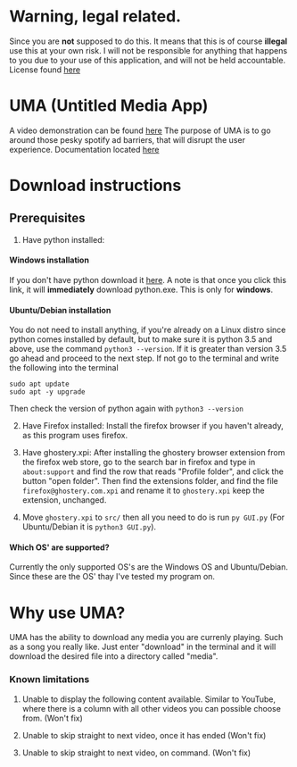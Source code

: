 # Warning, legal related.
Since you are **not** supposed to do this. It means that this is of course **illegal** use this at your own risk. I will not be responsible for anything that happens to you due to your use of this application, and will not be held accountable. License found [here](https://github.com/YJH16120/UMA/blob/main/docs/license)

# UMA (Untitled Media App)
A video demonstration can be found [here](https://youtu.be/Pi5b0CzH4EM)
The purpose of UMA is to go around those pesky spotify ad barriers, that will disrupt the user experience. 
Documentation located [here](https://github.com/YJH16120/UMA/blob/main/docs.md)

# Download instructions
## Prerequisites
1. Have python installed:
#### Windows installation 
If you don't have python download it [here](https://www.python.org/ftp/python/3.9.0/python-3.9.0-amd64.exe). A note is that once you click this link, it will __immediately__ download python.exe. This is only for __windows__.

#### Ubuntu/Debian installation
You do not need to install anything, if you're already on a Linux distro since python comes installed by default, but to make sure it is python 3.5 and above, use the command `python3 --version`. If it is
greater than version 3.5 go ahead and proceed to the next step. If not go to the terminal and write the following into the terminal
```
sudo apt update
sudo apt -y upgrade
```
Then check the version of python again with `python3 --version`

2. Have Firefox installed:
Install the firefox browser if you haven't already, as this program uses firefox.

3. Have ghostery.xpi:
After installing the ghostery browser extension from the firefox web store, go to the search bar in firefox and type in `about:support` and find the row that reads
"Profile folder", and click the button "open folder". Then find the extensions folder, and find the file `firefox@ghostery.com.xpi` and rename it to
`ghostery.xpi` keep the extension, unchanged.

4. Move `ghostery.xpi` to `src/` then all you need to do is run `py GUI.py` (For Ubuntu/Debian it is `python3 GUI.py`).

#### Which OS' are supported?
Currently the only supported OS's are the Windows OS and Ubuntu/Debian. Since these are the OS' thay I've tested my program on. 

# Why use UMA?
UMA has the ability to download any media you are currenly playing. Such as a song you really like. Just enter "download" in the terminal
and it will download the desired file into a directory called "media".

### Known limitations
1. Unable to display the following content available. Similar to YouTube, where there is a column with all other videos you can possible choose from. (Won't fix)

3. Unable to skip straight to next video, once it has ended (Won't fix)

4. Unable to skip straight to next video, on command. (Won't fix)
